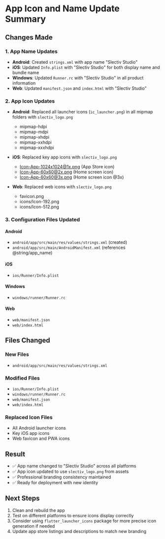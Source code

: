 # App Icon and Name Update Summary

## Changes Made

### 1. App Name Updates
- **Android**: Created `strings.xml` with app name "Slectiv Studio"
- **iOS**: Updated `Info.plist` with "Slectiv Studio" for both display name and bundle name
- **Windows**: Updated `Runner.rc` with "Slectiv Studio" in all product information
- **Web**: Updated `manifest.json` and `index.html` with "Slectiv Studio"

### 2. App Icon Updates
- **Android**: Replaced all launcher icons (`ic_launcher.png`) in all mipmap folders with `slectiv_logo.png`
  - mipmap-hdpi
  - mipmap-mdpi
  - mipmap-xhdpi
  - mipmap-xxhdpi
  - mipmap-xxxhdpi

- **iOS**: Replaced key app icons with `slectiv_logo.png`
  - Icon-App-1024x1024@1x.png (App Store icon)
  - Icon-App-60x60@2x.png (Home screen icon)
  - Icon-App-60x60@3x.png (Home screen icon @3x)

- **Web**: Replaced web icons with `slectiv_logo.png`
  - favicon.png
  - icons/Icon-192.png
  - icons/Icon-512.png

### 3. Configuration Files Updated

#### Android
- `android/app/src/main/res/values/strings.xml` (created)
- `android/app/src/main/AndroidManifest.xml` (references @string/app_name)

#### iOS
- `ios/Runner/Info.plist`

#### Windows
- `windows/runner/Runner.rc`

#### Web
- `web/manifest.json`
- `web/index.html`

## Files Changed

### New Files
- `android/app/src/main/res/values/strings.xml`

### Modified Files
- `ios/Runner/Info.plist`
- `windows/runner/Runner.rc`
- `web/manifest.json`
- `web/index.html`

### Replaced Icon Files
- All Android launcher icons
- Key iOS app icons
- Web favicon and PWA icons

## Result
- ✅ App name changed to "Slectiv Studio" across all platforms
- ✅ App icon updated to use `slectiv_logo.png` from assets
- ✅ Professional branding consistency maintained
- ✅ Ready for deployment with new identity

## Next Steps
1. Clean and rebuild the app
2. Test on different platforms to ensure icons display correctly
3. Consider using `flutter_launcher_icons` package for more precise icon generation if needed
4. Update app store listings and descriptions to match new branding
